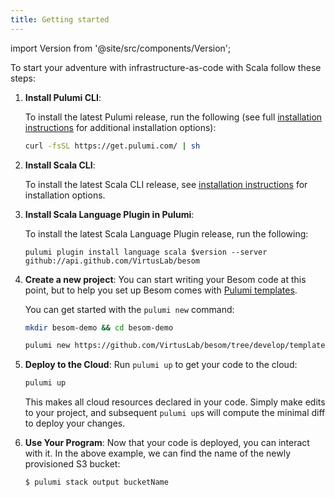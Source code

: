 ```yaml
---
title: Getting started
---
```

import Version from '@site/src/components/Version';


To start your adventure with infrastructure-as-code with Scala follow these steps:

1. **Install Pulumi CLI**:

   To install the latest Pulumi release, run the following (see full
   [installation instructions](https://www.pulumi.com/docs/reference/install/) for additional installation options):

    ```bash
    curl -fsSL https://get.pulumi.com/ | sh
    ```
2. **Install Scala CLI**:
    
    To install the latest Scala CLI release, see 
    [installation instructions](https://scala-cli.virtuslab.org/install) for installation options.
3. **Install Scala Language Plugin in Pulumi**:
    
    To install the latest Scala Language Plugin release, run the following:
    ```
    pulumi plugin install language scala $version --server github://api.github.com/VirtusLab/besom 
    ```
4. **Create a new project**:
   You can start writing your Besom code at this point, but to help you set up
   Besom comes with [Pulumi templates](./templates).
   
   You can get started with the `pulumi new` command:
    ```bash
    mkdir besom-demo && cd besom-demo
    ```
    ```bash
    pulumi new https://github.com/VirtusLab/besom/tree/develop/template/default
    ```
5. **Deploy to the Cloud**:
   Run `pulumi up` to get your code to the cloud:
    ```bash
    pulumi up
    ```
   This makes all cloud resources declared in your code. Simply make
   edits to your project, and subsequent `pulumi up`s will compute
   the minimal diff to deploy your changes.
6. **Use Your Program**:
   Now that your code is deployed, you can interact with it. In the
   above example, we can find the name of the newly provisioned S3
   bucket:
    ```bash
    $ pulumi stack output bucketName
    ```